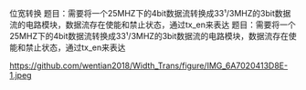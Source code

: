 位宽转换
题目：需要将一个25MHZ下的4bit数据流转换成33¹/3MHZ的3bit数据流的电路模块，数据流存在使能和禁止状态，通过tx_en来表达
题目：需要将一个25MHZ下的4bit数据流转换成33¹/3MHZ的3bit数据流的电路模块，数据流存在使能和禁止状态，通过tx_en来表达 

https://github.com/wentian2018/Width_Trans/figure/IMG_6A7020413D8E-1.jpeg